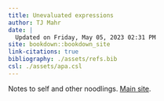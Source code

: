```yaml
---
title: Unevaluated expressions
author: TJ Mahr
date: |
  Updated on Friday, May 05, 2023 02:31 PM
site: bookdown::bookdown_site
link-citations: true
bibliography: ./assets/refs.bib
csl: ./assets/apa.csl
---
```


Notes to self and other noodlings. [Main site](https://tjmahr.com/). 
